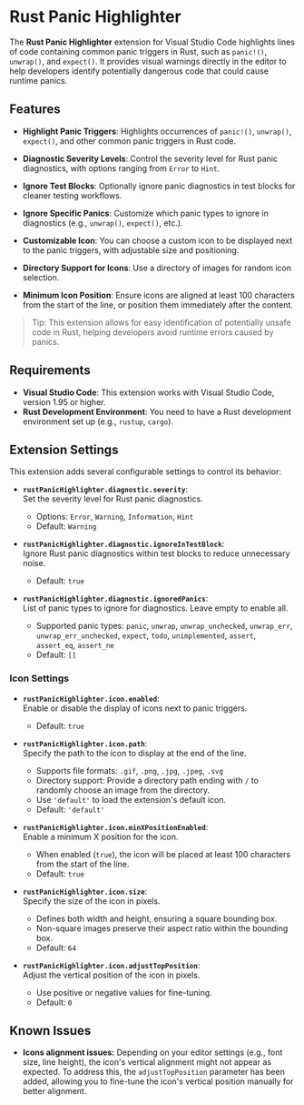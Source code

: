 # Rust Panic Highlighter

The **Rust Panic Highlighter** extension for Visual Studio Code highlights lines of code containing common panic triggers in Rust, such as `panic!()`, `unwrap()`, and `expect()`. It provides visual warnings directly in the editor to help developers identify potentially dangerous code that could cause runtime panics.

## Features

- **Highlight Panic Triggers**: Highlights occurrences of `panic!()`, `unwrap()`, `expect()`, and other common panic triggers in Rust code.
- **Diagnostic Severity Levels**: Control the severity level for Rust panic diagnostics, with options ranging from `Error` to `Hint`.
- **Ignore Test Blocks**: Optionally ignore panic diagnostics in test blocks for cleaner testing workflows.
- **Ignore Specific Panics**: Customize which panic types to ignore in diagnostics (e.g., `unwrap()`, `expect()`, etc.).

- **Customizable Icon**: You can choose a custom icon to be displayed next to the panic triggers, with adjustable size and positioning.
- **Directory Support for Icons**: Use a directory of images for random icon selection.
- **Minimum Icon Position**: Ensure icons are aligned at least 100 characters from the start of the line, or position them immediately after the content.

> Tip: This extension allows for easy identification of potentially unsafe code in Rust, helping developers avoid runtime errors caused by panics.

## Requirements

- **Visual Studio Code**: This extension works with Visual Studio Code, version 1.95 or higher.
- **Rust Development Environment**: You need to have a Rust development environment set up (e.g., `rustup`, `cargo`).

## Extension Settings

This extension adds several configurable settings to control its behavior:

* **`rustPanicHighlighter.diagnostic.severity`**:  
  Set the severity level for Rust panic diagnostics.  
  - Options: `Error`, `Warning`, `Information`, `Hint`  
  - Default: `Warning`  

* **`rustPanicHighlighter.diagnostic.ignoreInTestBlock`**:  
  Ignore Rust panic diagnostics within test blocks to reduce unnecessary noise.  
  - Default: `true`  

* **`rustPanicHighlighter.diagnostic.ignoredPanics`**:  
  List of panic types to ignore for diagnostics. Leave empty to enable all.  
  - Supported panic types: `panic`, `unwrap`, `unwrap_unchecked`, `unwrap_err`, `unwrap_err_unchecked`, `expect`, `todo`, `unimplemented`, `assert`, `assert_eq`, `assert_ne`  
  - Default: `[]`  

### Icon Settings

* **`rustPanicHighlighter.icon.enabled`**:  
  Enable or disable the display of icons next to panic triggers.  
  - Default: `true`  

* **`rustPanicHighlighter.icon.path`**:  
  Specify the path to the icon to display at the end of the line.  
  - Supports file formats: `.gif`, `.png`, `.jpg`, `.jpeg`, `.svg`  
  - Directory support: Provide a directory path ending with `/` to randomly choose an image from the directory.  
  - Use `'default'` to load the extension's default icon.  
  - Default: `'default'`  

* **`rustPanicHighlighter.icon.minXPositionEnabled`**:  
  Enable a minimum X position for the icon.  
  - When enabled (`true`), the icon will be placed at least 100 characters from the start of the line.  
  - Default: `true`  

* **`rustPanicHighlighter.icon.size`**:  
  Specify the size of the icon in pixels.  
  - Defines both width and height, ensuring a square bounding box.  
  - Non-square images preserve their aspect ratio within the bounding box.  
  - Default: `64`  

* **`rustPanicHighlighter.icon.adjustTopPosition`**:  
  Adjust the vertical position of the icon in pixels.  
  - Use positive or negative values for fine-tuning.  
  - Default: `0`

## Known Issues

- **Icons alignment issues:** Depending on your editor settings (e.g., font size, line height), the icon's vertical alignment might not appear as expected. To address this, the `adjustTopPosition` parameter has been added, allowing you to fine-tune the icon's vertical position manually for better alignment.
